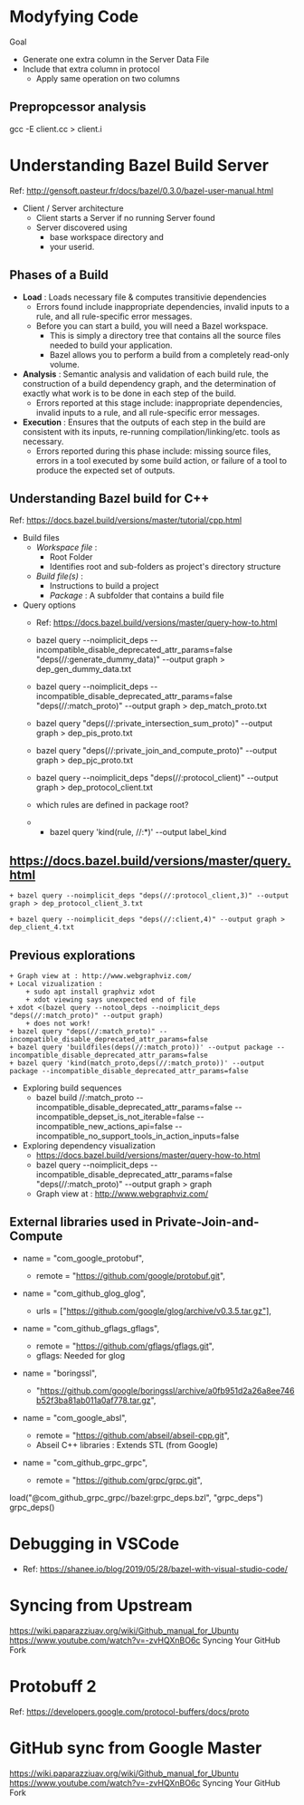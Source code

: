 # Modyfying Code
Goal
+ Generate one extra column in the Server Data File
+ Include that extra column in protocol
    + Apply same operation on two columns

    


## Prepropcessor analysis
gcc -E client.cc > client.i


# Understanding Bazel Build Server

Ref: http://gensoft.pasteur.fr/docs/bazel/0.3.0/bazel-user-manual.html 
+ Client / Server architecture
    + Client starts a Server if no running Server found
    + Server discovered using
        + base workspace directory and 
        + your userid.

## Phases of a Build
+ **Load** : Loads necessary file & computes transitivie dependencies
    + Errors found include inappropriate dependencies, invalid inputs to a rule, and all rule-specific error messages.
    + Before you can start a build, you will need a Bazel workspace. 
        + This is simply a directory tree that contains all the source files needed to build your application. 
        + Bazel allows you to perform a build from a completely read-only volume.
+ **Analysis** : Semantic analysis and validation of each build rule, the construction of a build dependency graph, and the determination of exactly what work is to be done in each step of the build.
    + Errors reported at this stage include: inappropriate dependencies, invalid inputs to a rule, and all rule-specific error messages.
+ **Execution** : Ensures that the outputs of each step in the build are consistent with its inputs, re-running compilation/linking/etc. tools as necessary.
    + Errors reported during this phase include: missing source files, errors in a tool executed by some build action, or failure of a tool to produce the expected set of outputs.

## Understanding Bazel build for C++
Ref: https://docs.bazel.build/versions/master/tutorial/cpp.html 
+ Build files
    + *Workspace file* : 
        + Root Folder
        + Identifies root and sub-folders as project's directory structure
    + *Build file(s)* :
        + Instructions to build a project
        + *Package* : A subfolder that contains a build file
+ Query options
    + Ref: https://docs.bazel.build/versions/master/query-how-to.html 
    + bazel query --noimplicit_deps --incompatible_disable_deprecated_attr_params=false "deps(//:generate_dummy_data)" --output graph > dep_gen_dummy_data.txt

    + bazel query --noimplicit_deps --incompatible_disable_deprecated_attr_params=false "deps(//:match_proto)" --output graph > dep_match_proto.txt

    + bazel query "deps(//:private_intersection_sum_proto)" --output graph > dep_pis_proto.txt

    + bazel query "deps(//:private_join_and_compute_proto)" --output graph > dep_pjc_proto.txt
    
    + bazel query --noimplicit_deps "deps(//:protocol_client)" --output graph > dep_protocol_client.txt

    + which rules are defined in package root?
    + + bazel query 'kind(rule, //:*)' --output label_kind


## https://docs.bazel.build/versions/master/query.html
    + bazel query --noimplicit_deps "deps(//:protocol_client,3)" --output graph > dep_protocol_client_3.txt

    + bazel query --noimplicit_deps "deps(//:client,4)" --output graph > dep_client_4.txt

## Previous explorations
    + Graph view at : http://www.webgraphviz.com/
    + Local vizualization : 
        + sudo apt install graphviz xdot
        + xdot viewing says unexpected end of file
    + xdot <(bazel query --notool_deps --noimplicit_deps "deps(//:match_proto)" --output graph)
        + does not work!
    + bazel query "deps(//:match_proto)" --incompatible_disable_deprecated_attr_params=false
    + bazel query 'buildfiles(deps(//:match_proto))' --output package --incompatible_disable_deprecated_attr_params=false
    + bazel query 'kind(match_proto,deps(//:match_proto))' --output package --incompatible_disable_deprecated_attr_params=false

+ Exploring build sequences
    + bazel build //:match_proto --incompatible_disable_deprecated_attr_params=false --incompatible_depset_is_not_iterable=false --incompatible_new_actions_api=false --incompatible_no_support_tools_in_action_inputs=false
+ Exploring dependency visualization
    + https://docs.bazel.build/versions/master/query-how-to.html 
    + bazel query --noimplicit_deps --incompatible_disable_deprecated_attr_params=false "deps(//:match_proto)" --output graph > graph
    + Graph view at : http://www.webgraphviz.com/
    
## External libraries used in Private-Join-and-Compute
+ name = "com_google_protobuf",
    + remote = "https://github.com/google/protobuf.git",    
+ name = "com_github_glog_glog",
    + urls = ["https://github.com/google/glog/archive/v0.3.5.tar.gz"],

+ name = "com_github_gflags_gflags",
    + remote = "https://github.com/gflags/gflags.git",
    + gflags: Needed for glog


+ name = "boringssl",
    + "https://github.com/google/boringssl/archive/a0fb951d2a26a8ee746b52f3ba81ab011a0af778.tar.gz",

+ name = "com_google_absl",
    + remote = "https://github.com/abseil/abseil-cpp.git",
    + Abseil C++ libraries : Extends STL (from Google)

+ name = "com_github_grpc_grpc",
    + remote = "https://github.com/grpc/grpc.git",

load("@com_github_grpc_grpc//bazel:grpc_deps.bzl", "grpc_deps")
grpc_deps()

# Debugging in VSCode
+ Ref: https://shanee.io/blog/2019/05/28/bazel-with-visual-studio-code/ 

# Syncing from Upstream


https://wiki.paparazziuav.org/wiki/Github_manual_for_Ubuntu 
https://www.youtube.com/watch?v=-zvHQXnBO6c Syncing Your GitHub Fork

# Protobuff 2
Ref: https://developers.google.com/protocol-buffers/docs/proto 


# GitHub sync from Google Master
https://wiki.paparazziuav.org/wiki/Github_manual_for_Ubuntu 
https://www.youtube.com/watch?v=-zvHQXnBO6c Syncing Your GitHub Fork